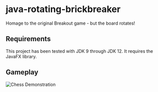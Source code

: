 # java-rotating-brickbreaker
 Homage to the original Breakout game - but the board rotates!

 ## Requirements
 This project has been tested with JDK 9 through JDK 12. It requires the JavaFX library.

 ## Gameplay
 ![Chess Demonstration](/ChessDemonstration.gif?raw=true)
